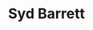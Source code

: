 ---
title: "Syd Barrett"
summary: "British guitarist, singer, songwriter, composer, and painter. Born: 6 January 1946 in Cambridge, Cambridgeshire, England, UK. Died: 7 July 2006 in Cambridge, Cambridgeshire, England, UK . A key figure in the development of London's underground music scene during the late 1960s, and—despite his rather brief period of activity—a continuing influence on popular music onward into the 21st century. Unfortunately, soon after achieving success with , he began to suffer from mental problems, possibly complicated by drug use, from which he never fully recovered. Having become increasingly unpredictable in person and unreliable as a performer, he was pushed out of the band in 1968. He continued with a brief solo career, releasing eclectic albums The Madcap Laughs and Barrett, before leaving the music industry and spending the rest of his life living in relative seclusion. In 1972 he was in the brief super-group \"Stars\" that played a small number of live concerts in Cambridge in February 1972. Its members were Syd Barrett on guitar, Twink on drums, and Jack Monck on bass . Barrett had an infamous \"reunion\" with Pink Floyd in 1975, when he showed up at the mixing session for Shine On You Crazy Diamond, ironically a song written in tribute to him. His appearance—overweight and shaven-haired—shocked and saddened his former bandmates. Barrett died in 2006, following complications with diabetes."
image: "syd-barrett.jpg"
apple_music_artist_url: "None"
---